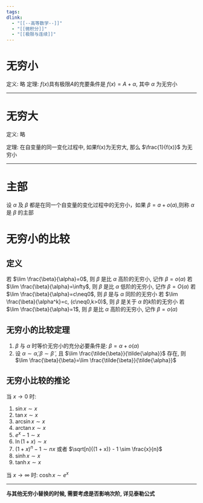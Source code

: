 ```yaml
---
tags: 
dlink:
  - "[[--高等数学--]]"
  - "[[微积分]]"
  - "[[极限与连续]]"
---
```

# 无穷小
定义: 略
定理: $f(x)$具有极限$A$的充要条件是 $f(x)=A+\alpha$, 其中 $\alpha$ 为无穷小

---
# 无穷大
定义: 略

定理: 在自变量的同一变化过程中, 如果f(x)为无穷大, 那么 $\frac{1}{f(x)}$ 为无穷小

---
# 主部
设 $\alpha$ 及 $\beta$ 都是在同一个自变量的变化过程中的无穷小，如果 $\beta=a+o(a)$,则称 $\alpha$ 是 $\beta$ 的主部


# 无穷小的比较

## 定义
若 $\lim \frac{\beta}{\alpha}=0$, 则 $\beta$ 是比 $\alpha$ 高阶的无穷小, 记作 $\beta=o(\alpha)$
若 $\lim \frac{\beta}{\alpha}=\infty$, 则 $\beta$ 是比 $\alpha$ 低阶的无穷小, 记作 $\beta=O(\alpha)$
若 $\lim \frac{\beta}{\alpha}=c\neq0$, 则 $\beta$ 是与 $\alpha$ 同阶的无穷小
若 $\lim \frac{\beta}{\alpha^k}=c, (c\neq0,k>0)$, 则 $\beta$ 是关于 $\alpha$ 的$k$阶的无穷小
若 $\lim \frac{\beta}{\alpha}=1$, 则 $\beta$ 是比 $\alpha$ 高阶的无穷小, 记作 $\beta=o(\alpha)$

## 无穷小的比较定理
1. $\beta$ 与 $\alpha$ 时等价无穷小的充分必要条件是: $\beta=\alpha+o(\alpha)$
2. 设 $\alpha \sim \tilde{\alpha}, \beta \sim \tilde{\beta}$ , 且 $\lim \frac{\tilde{\beta}}{\tilde{\alpha}}$ 存在, 则 $\lim \frac{\beta}{\beta}=\lim \frac{\tilde{\beta}}{\tilde{\alpha}}$ 

## 无穷小比较的推论
当 $x \to 0$ 时: 
1. $\sin x \sim x$
2. $\tan x \sim x$
3. $\arcsin x \sim x$
4. $\arctan x \sim x$
5. $e^x - 1 \sim x$
6. $\ln(1+x) \sim x$
7. $(1 + x)^n - 1 \sim nx$ 或者 $\sqrt[n]{(1 + x)} - 1 \sim \frac{x}{n}$ 
8. $\sinh x \sim x$
9. $\tanh x \sim x$

当 $x \to \infty$ 时: 
$\cosh x \sim e^x$



****
**与其他无穷小替换的时候, 需要考虑是否影响次阶, 详见泰勒公式**

